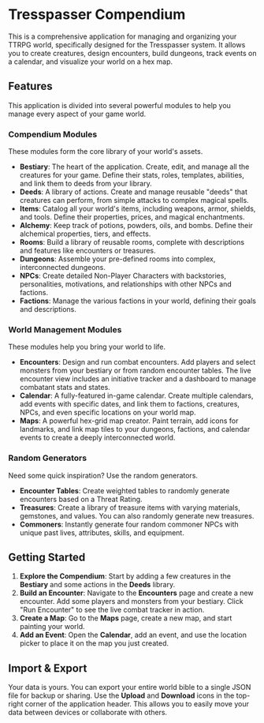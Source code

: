 # Tresspasser Compendium

This is a comprehensive application for managing and organizing your TTRPG world, specifically designed for the Tresspasser system. It allows you to create creatures, design encounters, build dungeons, track events on a calendar, and visualize your world on a hex map.

## Features

This application is divided into several powerful modules to help you manage every aspect of your game world.

### Compendium Modules

These modules form the core library of your world's assets.

*   **Bestiary**: The heart of the application. Create, edit, and manage all the creatures for your game. Define their stats, roles, templates, abilities, and link them to deeds from your library.
*   **Deeds**: A library of actions. Create and manage reusable "deeds" that creatures can perform, from simple attacks to complex magical spells.
*   **Items**: Catalog all your world's items, including weapons, armor, shields, and tools. Define their properties, prices, and magical enchantments.
*   **Alchemy**: Keep track of potions, powders, oils, and bombs. Define their alchemical properties, tiers, and effects.
*   **Rooms**: Build a library of reusable rooms, complete with descriptions and features like encounters or treasures.
*   **Dungeons**: Assemble your pre-defined rooms into complex, interconnected dungeons.
*   **NPCs**: Create detailed Non-Player Characters with backstories, personalities, motivations, and relationships with other NPCs and factions.
*   **Factions**: Manage the various factions in your world, defining their goals and descriptions.

### World Management Modules

These modules help you bring your world to life.

*   **Encounters**: Design and run combat encounters. Add players and select monsters from your bestiary or from random encounter tables. The live encounter view includes an initiative tracker and a dashboard to manage combatant stats and states.
*   **Calendar**: A fully-featured in-game calendar. Create multiple calendars, add events with specific dates, and link them to factions, creatures, NPCs, and even specific locations on your world map.
*   **Maps**: A powerful hex-grid map creator. Paint terrain, add icons for landmarks, and link map tiles to your dungeons, factions, and calendar events to create a deeply interconnected world.

### Random Generators

Need some quick inspiration? Use the random generators.

*   **Encounter Tables**: Create weighted tables to randomly generate encounters based on a Threat Rating.
*   **Treasures**: Create a library of treasure items with varying materials, gemstones, and values. You can also randomly generate new treasures.
*   **Commoners**: Instantly generate four random commoner NPCs with unique past lives, attributes, skills, and equipment.

## Getting Started

1.  **Explore the Compendium**: Start by adding a few creatures in the **Bestiary** and some actions in the **Deeds** library.
2.  **Build an Encounter**: Navigate to the **Encounters** page and create a new encounter. Add some players and monsters from your bestiary. Click "Run Encounter" to see the live combat tracker in action.
3.  **Create a Map**: Go to the **Maps** page, create a new map, and start painting your world.
4.  **Add an Event**: Open the **Calendar**, add an event, and use the location picker to place it on the map you just created.

## Import & Export

Your data is yours. You can export your entire world bible to a single JSON file for backup or sharing. Use the **Upload** and **Download** icons in the top-right corner of the application header. This allows you to easily move your data between devices or collaborate with others.
